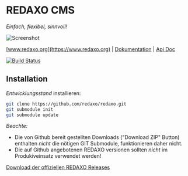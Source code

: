 REDAXO CMS
==========

*Einfach, flexibel, sinnvoll!*

![Screenshot](https://raw.githubusercontent.com/redaxo/redaxo/assets/redaxo_01.png)

[www.redaxo.org](https://www.redaxo.org) | [Dokumentation](https://redaxo.org/doku/master) | [Api Doc](https://redaxo.org/api/master/)

[![Build Status](https://secure.travis-ci.org/redaxo/redaxo.svg?branch=master)](https://travis-ci.org/redaxo/redaxo)

Installation
------------

*Entwicklungsstand* installieren:

```sh
git clone https://github.com/redaxo/redaxo.git
git submodule init
git submodule update
```

*Beachte:* 
- Die von Github bereit gestellten Downloads ("Download ZIP" Button) enthalten *nicht* die nötigen GIT Submodule, funktionieren daher nicht.
- Die auf Github angebotenen REDAXO versionen sollten *nicht* im Produkiveinsatz verwendet werden!

[Download der offiziellen REDAXO Releases](https://github.com/redaxo/redaxo/releases)
